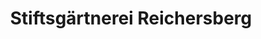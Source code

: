 ---
title: "Stiftsgärtnerei Reichersberg"
url: /reichersberg/stiftsgaertnerei-reichersberg/
shop: Garten-Center
---